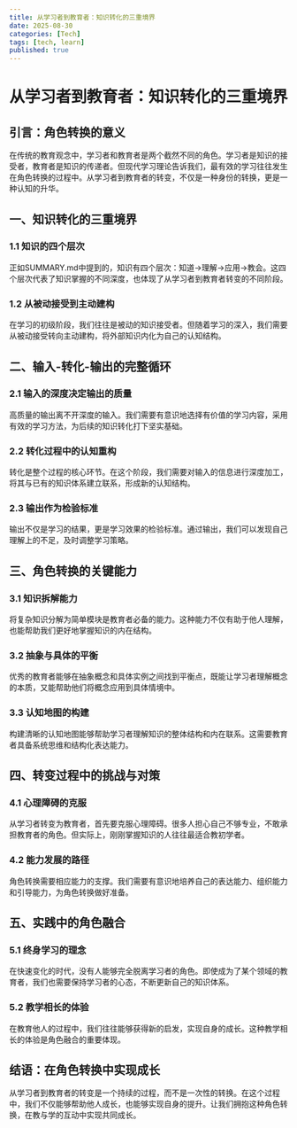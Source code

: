```yaml
---
title: 从学习者到教育者：知识转化的三重境界
date: 2025-08-30
categories: [Tech]
tags: [tech, learn]
published: true
---
```


# 从学习者到教育者：知识转化的三重境界

## 引言：角色转换的意义

在传统的教育观念中，学习者和教育者是两个截然不同的角色。学习者是知识的接受者，教育者是知识的传递者。但现代学习理论告诉我们，最有效的学习往往发生在角色转换的过程中。从学习者到教育者的转变，不仅是一种身份的转换，更是一种认知的升华。

## 一、知识转化的三重境界

### 1.1 知识的四个层次

正如SUMMARY.md中提到的，知识有四个层次：知道→理解→应用→教会。这四个层次代表了知识掌握的不同深度，也体现了从学习者到教育者转变的不同阶段。

### 1.2 从被动接受到主动建构

在学习的初级阶段，我们往往是被动的知识接受者。但随着学习的深入，我们需要从被动接受转向主动建构，将外部知识内化为自己的认知结构。

## 二、输入-转化-输出的完整循环

### 2.1 输入的深度决定输出的质量

高质量的输出离不开深度的输入。我们需要有意识地选择有价值的学习内容，采用有效的学习方法，为后续的知识转化打下坚实基础。

### 2.2 转化过程中的认知重构

转化是整个过程的核心环节。在这个阶段，我们需要对输入的信息进行深度加工，将其与已有的知识体系建立联系，形成新的认知结构。

### 2.3 输出作为检验标准

输出不仅是学习的结果，更是学习效果的检验标准。通过输出，我们可以发现自己理解上的不足，及时调整学习策略。

## 三、角色转换的关键能力

### 3.1 知识拆解能力

将复杂知识分解为简单模块是教育者必备的能力。这种能力不仅有助于他人理解，也能帮助我们更好地掌握知识的内在结构。

### 3.2 抽象与具体的平衡

优秀的教育者能够在抽象概念和具体实例之间找到平衡点，既能让学习者理解概念的本质，又能帮助他们将概念应用到具体情境中。

### 3.3 认知地图的构建

构建清晰的认知地图能够帮助学习者理解知识的整体结构和内在联系。这需要教育者具备系统思维和结构化表达能力。

## 四、转变过程中的挑战与对策

### 4.1 心理障碍的克服

从学习者转变为教育者，首先要克服心理障碍。很多人担心自己不够专业，不敢承担教育者的角色。但实际上，刚刚掌握知识的人往往最适合教初学者。

### 4.2 能力发展的路径

角色转换需要相应能力的支撑。我们需要有意识地培养自己的表达能力、组织能力和引导能力，为角色转换做好准备。

## 五、实践中的角色融合

### 5.1 终身学习的理念

在快速变化的时代，没有人能够完全脱离学习者的角色。即使成为了某个领域的教育者，我们也需要保持学习者的心态，不断更新自己的知识体系。

### 5.2 教学相长的体验

在教育他人的过程中，我们往往能够获得新的启发，实现自身的成长。这种教学相长的体验是角色融合的重要体现。

## 结语：在角色转换中实现成长

从学习者到教育者的转变是一个持续的过程，而不是一次性的转换。在这个过程中，我们不仅能够帮助他人成长，也能够实现自身的提升。让我们拥抱这种角色转换，在教与学的互动中实现共同成长。